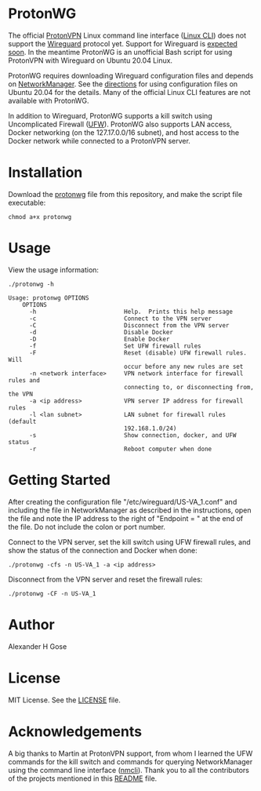 # ProtonWG

The official [ProtonVPN](https://protonvpn.com/) Linux command line interface ([Linux CLI](https://protonvpn.com/support/linux-vpn-tool/)) does not support the [Wireguard](https://www.wireguard.com/) protocol yet.  Support for Wireguard is [expected soon](https://github.com/ProtonVPN/linux-cli/issues/64#issuecomment-1058224569). In the meantime ProtonWG is an unofficial Bash script for using ProtonVPN with Wireguard on Ubuntu 20.04 Linux.

ProtonWG requires downloading Wireguard configuration files and depends on [NetworkManager](https://networkmanager.dev/).  See the [directions](https://protonvpn.com/support/wireguard-configurations/) for using configuration files on Ubuntu 20.04 for the details.  Many of the official Linux CLI features are not available with ProtonWG.

In addition to Wireguard, ProtonWG supports a kill switch using Uncomplicated Firewall ([UFW](https://launchpad.net/ufw)).  ProtonWG also supports LAN access, Docker networking (on the 127.17.0.0/16 subnet), and host access to the Docker network while connected to a ProtonVPN server.

# Installation

Download the [protonwg](protonwg) file from this repository, and make the script file executable:

```
chmod a+x protonwg
```

# Usage

View the usage information:

```
./protonwg -h
```

```console
Usage: protonwg OPTIONS
    OPTIONS
      -h                         Help.  Prints this help message
      -c                         Connect to the VPN server
      -C                         Disconnect from the VPN server
      -d                         Disable Docker
      -D                         Enable Docker
      -f                         Set UFW firewall rules
      -F                         Reset (disable) UFW firewall rules.  Will
                                 occur before any new rules are set
      -n <network interface>     VPN network interface for firewall rules and
                                 connecting to, or disconnecting from, the VPN
      -a <ip address>            VPN server IP address for firewall rules
      -l <lan subnet>            LAN subnet for firewall rules (default 
                                 192.168.1.0/24)
      -s                         Show connection, docker, and UFW status
      -r                         Reboot computer when done
```

# Getting Started

After creating the configuration file "/etc/wireguard/US-VA_1.conf" and including the file in NetworkManager as described in the instructions, open the file and note the IP address to the right of "Endpoint = " at the end of the file.  Do not include the colon or port number.

Connect to the VPN server, set the kill switch using UFW firewall rules, and show the status of the connection and Docker when done:

```
./protonwg -cfs -n US-VA_1 -a <ip address>
```

Disconnect from the VPN server and reset the firewall rules:

```
./protonwg -CF -n US-VA_1
```

# Author

Alexander H Gose

# License

MIT License.  See the [LICENSE](LICENSE) file.

# Acknowledgements

A big thanks to Martin at ProtonVPN support, from whom I learned the UFW commands for the kill switch and commands for querying NetworkManager using the command line interface ([nmcli](https://networkmanager.dev/docs/api/latest/nmcli.html)).  Thank you to all the contributors of the projects mentioned in this [README](README.md) file.
